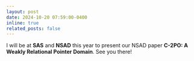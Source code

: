 ```yaml
---
layout: post
date: 2024-10-20 07:59:00-0400
inline: true
related_posts: false
---
```


I will be at **SAS** and **NSAD** this year to present our NSAD paper **C-2PO: A Weakly Relational Pointer Domain**. See you there!
